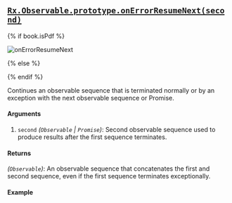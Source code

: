 ## [`Rx.Observable.prototype.onErrorResumeNext(second)`](https://github.com/Reactive-Extensions/RxJS/blob/master/src/core/linq/observable/onerrorresumenextproto.js)

{% if book.isPdf %}

![onErrorResumeNext](http://reactivex.io/documentation/operators/images/onErrorResumeNext.png)

{% else %}



{% endif %}

Continues an observable sequence that is terminated normally or by an exception with the next observable sequence or Promise.

#### Arguments
1. `second` *(`Observable` | `Promise`)*:  Second observable sequence used to produce results after the first sequence terminates.

#### Returns
*(`Observable`)*: An observable sequence that concatenates the first and second sequence, even if the first sequence terminates exceptionally.

#### Example

[](http://jsbin.com/jutum/1/embed?js,console)
